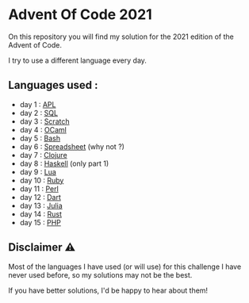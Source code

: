 # Advent Of Code 2021
On this repository you will find my solution for the 2021 edition of the Advent of Code.

I try to use a different language every day. 

## Languages used :
* day 1  : [APL](day01-apl)
* day 2  : [SQL](day02-sql)
* day 3  : [Scratch](day03-scratch)
* day 4  : [OCaml](day04-ocaml)
* day 5  : [Bash](day05-bash)
* day 6  : [Spreadsheet](day06-spreadsheet) (why not ?)
* day 7  : [Clojure](day07-clojure)
* day 8  : [Haskell](day08-haskell) (only part 1)
* day 9  : [Lua](day09-lua)
* day 10 : [Ruby](day10-ruby)
* day 11 : [Perl](day11-perl)
* day 12 : [Dart](day12-dart)
* day 13 : [Julia](day13-julia)
* day 14 : [Rust](day14-rust)
* day 15 : [PHP](day15-php)

## Disclaimer ⚠
Most of the languages I have used (or will use) for this challenge I have never used before, so my solutions may not be the best.

If you have better solutions, I'd be happy to hear about them!